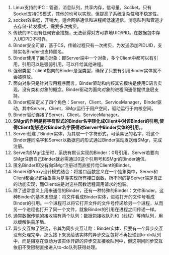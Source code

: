 1. Linux支持的IPC：管道，消息队列，共享内存，信号量，Socket。只有Socket支持CS模式，其他的也可以实现，但提高了系统复杂性和不稳定性。
2. socket效率低，开销大，适合网络通信和进程间低速通信。消息队列和管道才去存储-转发模式，需要多次拷贝。
3. 传统的IPC没有任何安全措施，无法获得对方可靠地UIO/PID。在数据包中存入UIDPID不可靠。
4. Binder安全可靠，基于CS，传输过程只有一次拷贝，为发送添加PIDUID，支持实名Binder也支持匿名。
5. Binder使用了面向对象：即Server端中一个对象，多个Client中都可以有引用，引用可以是强弱引用，可以传给其他进程。
6. 强弱类型：client指向的Binder是强类型，确保了只要有引用Binder实体就不会被释放。
6. 面向对象只是针对应用程序而言，Binder驱动和内核其它模块是使用C语言实现，没有类和对象的概念。Binder驱动为面向对象的进程间通信提供底层支持。
7. Binder框架定义了四个角色：Server，Client，ServiceManager，Binder驱动。其中Server，Client，SMgr运行于用户空间，驱动运行于内核空间。
8. Binder驱动连接了Server，Client，ServiceManager。
8. **SMgr的作用是将字符形式的Binder名字转化成Client中对该Binder的引用,使得Client能够通过Binder名字获得对Server中Binder实体的引用。**。
9. Server创建了Binder实体，为其取一个字符形式，可读易记的名字，将这个Binder连同名字和Server以数据包的形式通过Binder驱动发送给SMgr，完成注册。
10. Serve向SMgr注册时，系统有默认实现的Binder：0号引用。Server若要向SMgr注册自己Binder就必需通过0这个引用号和SMgr的Binder通信。
12. 匿名Binder即没有向SMgr注册过而直接传给Client的Binder。
13. Binder和Proxy设计模式结合：将接口函数定义在一个抽象类中，Server和Client都会以该抽象类为基类实现所有接口函数，所不同的是Server端是真正的功能实现，而Client端是对这些函数远程调用请求的包装。
12. 除了通常意义上用来通信的Binder，还有一种特殊的Binder：文件Binder。这种Binder的基本思想是：将文件看成Binder实体，进程打开的文件号看成Binder的引用。一个进程可以将它打开文件的文件号传递给另一个进程，从而另一个进程也打开了同一个文件，就象Binder的引用在进程之间传递一样。
13. 通常数据传输的接收端有两个队列：数据包接收队列和（线程）等待队列，用以缓解供需矛盾。
14. 异步交互做了限流，令其为同步交互让路：Binder实体，只要有一个异步交互没有处理完毕，那么接下来发给该实体的异步交互包将不再投递到to-do队列中，而是阻塞在驱动为该实体开辟的异步交互接收队列中，但这期间同步交互依旧不受限制直接进入to-do队列获得处理。
